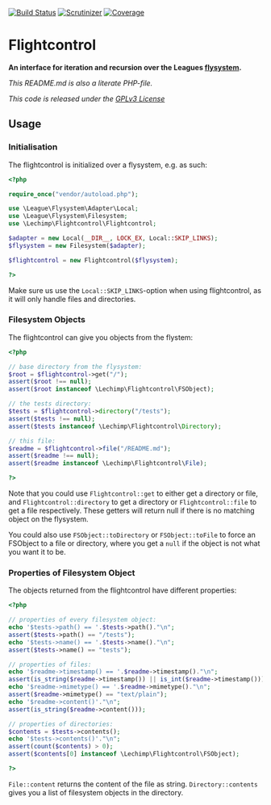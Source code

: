 [![Build Status](https://github.com/lechimp-p/flightcontrol/actions/workflows/checks.yml/badge.svg?branch=master)](https://github.com/lechimp-p/flightcontrol/actions/workflows/checks.yml)
[![Scrutinizer](https://scrutinizer-ci.com/g/lechimp-p/flightcontrol/badges/quality-score.png?b=master)](https://scrutinizer-ci.com/g/lechimp-p/flightcontrol)
[![Coverage](https://scrutinizer-ci.com/g/lechimp-p/flightcontrol/badges/coverage.png?b=master)](https://scrutinizer-ci.com/g/lechimp-p/flightcontrol)

# Flightcontrol 

**An interface for iteration and recursion over the Leagues 
  [flysystem](https://github.com/thephpleague/flysystem).**


*This README.md is also a literate PHP-file.*

*This code is released under the [GPLv3 License](LICENSE)*

## Usage

### Initialisation

The flightcontrol is initialized over a flysystem, e.g. as such:

```php
<?php

require_once("vendor/autoload.php");

use \League\Flysystem\Adapter\Local;
use \League\Flysystem\Filesystem;
use \Lechimp\Flightcontrol\Flightcontrol;

$adapter = new Local(__DIR__, LOCK_EX, Local::SKIP_LINKS);
$flysystem = new Filesystem($adapter);

$flightcontrol = new Flightcontrol($flysystem);

?>
```

Make sure us use the `Local::SKIP_LINKS`-option when using flightcontrol, as it
will only handle files and directories.


### Filesystem Objects

The flightcontrol can give you objects from the flystem:

```php
<?php

// base directory from the flysystem:
$root = $flightcontrol->get("/");
assert($root !== null);
assert($root instanceof \Lechimp\Flightcontrol\FSObject);

// the tests directory:
$tests = $flightcontrol->directory("/tests");
assert($tests !== null);
assert($tests instanceof \Lechimp\Flightcontrol\Directory);

// this file:
$readme = $flightcontrol->file("/README.md");  
assert($readme !== null);
assert($readme instanceof \Lechimp\Flightcontrol\File);

?>
```

Note that you could use `Flightcontrol::get` to either get a directory or file, 
and `Flightcontrol::directory` to get a directory or `Flightcontrol::file` to
get a file respectively. These getters will return null if there is no matching
object on the flysystem.

You could also use `FSObject::toDirectory` or `FSObject::toFile` to force an
FSObject to a file or directory, where you get a `null` if the object is not
what you want it to be.

### Properties of Filesystem Object

The objects returned from the flightcontrol have different properties:

```php
<?php

// properties of every filesystem object:
echo '$tests->path() == '.$tests->path()."\n";
assert($tests->path() == "/tests");
echo '$tests->name() == '.$tests->name()."\n";
assert($tests->name() == "tests");

// properties of files:
echo '$readme->timestamp() == '.$readme->timestamp()."\n";
assert(is_string($readme->timestamp()) || is_int($readme->timestamp()));
echo '$readme->mimetype() == '.$readme->mimetype()."\n";
assert($readme->mimetype() == "text/plain");
echo '$readme->content()'."\n";
assert(is_string($readme->content()));

// properties of directories:
$contents = $tests->contents();
echo '$tests->contents()'."\n";
assert(count($contents) > 0);
assert($contents[0] instanceof \Lechimp\Flightcontrol\FSObject);

?>
```

`File::content` returns the content of the file as string. `Directory::contents`
gives you a list of filesystem objects in the directory.
